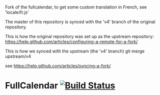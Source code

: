 Fork of the fullcalendar, to get some custom translation in French, see 'locale/fr.js'

The master of this repository is synced with the 'v4' branch of the original repository.

This is how the original repository was set up as the upstream repository:
https://help.github.com/articles/configuring-a-remote-for-a-fork/

This is how we synced with the upstream (the 'v4' branch)
git merge upstream/v4

see https://help.github.com/articles/syncing-a-fork/


# FullCalendar [![Build Status](https://travis-ci.org/fullcalendar/fullcalendar.svg?branch=master)](https://travis-ci.org/fullcalendar/fullcalendar)

